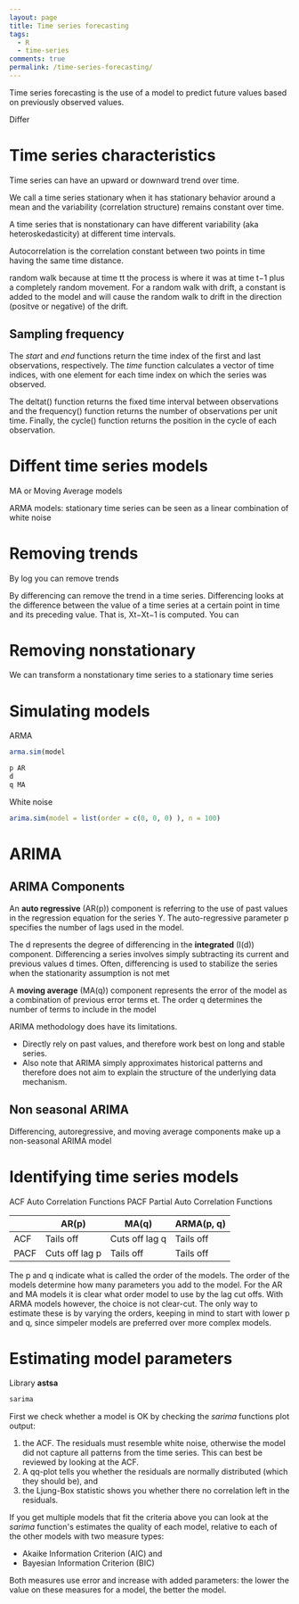 ```yaml
---
layout: page
title: Time series forecasting
tags:
  - R
  - time-series
comments: true
permalink: /time-series-forecasting/
---
```


Time series forecasting is the use of a model to predict future values based on previously observed values.

Differ



# Time series characteristics

Time series can have an upward or downward trend over time.

We call a time series stationary when it has stationary behavior around a mean and the variability (correlation structure) remains constant over time. 

A time series that is nonstationary can have different variability (aka heteroskedasticity) at different time intervals.

Autocorrelation is the correlation constant between two points in time having the same time distance.

random walk because at time tt the process is where it was at time t−1 plus a completely random movement. For a random walk with drift, a constant is added to the model and will cause the random walk to drift in the direction (positve or negative) of the drift.

## Sampling frequency

The _start_ and _end_ functions return the time index of the first and last observations, respectively. The _time_ function calculates a vector of time indices, with one element for each time index on which the series was observed.

The deltat() function returns the fixed time interval between observations and the frequency() function returns the number of observations per unit time. Finally, the cycle() function returns the position in the cycle of each observation.


# Diffent time series models

MA or Moving Average models

ARMA models: stationary time series can be seen as a linear combination of white noise

# Removing trends

By log you can remove trends

By differencing can remove the trend in a time series. Differencing looks at the difference between the value of a time series at a certain point in time and its preceding value. That is, Xt−Xt−1 is computed. You can 

# Removing nonstationary

We can transform a nonstationary time series to a stationary time series

# Simulating models

ARMA

```r
arma.sim(model

p AR
d
q MA
```

White noise
```r
arima.sim(model = list(order = c(0, 0, 0) ), n = 100)
```

# ARIMA

## ARIMA Components 
An **auto regressive** (AR(p)) component is referring to the use of past values in the regression equation for the series Y. The auto-regressive parameter p specifies the number of lags used in the model. 

The d represents the degree of differencing in the **integrated** (I(d)) component. Differencing a series involves simply subtracting its current and previous values d times. Often, differencing is used to stabilize the series when the stationarity assumption is not met

A **moving average** (MA(q)) component represents the error of the model as a combination of previous error terms et. The order q determines the number of terms to include in the model

ARIMA methodology does have its limitations. 
* Directly rely on past values, and therefore work best on long and stable series. 
* Also note that ARIMA simply approximates historical patterns and therefore does not aim to explain the structure of the underlying data mechanism.

## Non seasonal ARIMA

Differencing, autoregressive, and moving average components make up a non-seasonal ARIMA model


# Identifying time series models

ACF Auto Correlation Functions
PACF Partial Auto Correlation Functions

|      | AR(p)     | MA(q)          | ARMA(p, q) |
| ---- |    ----   |      ----      |    ----    |
| ACF  | Tails off | Cuts off lag q | Tails off  |
| PACF | Cuts off lag p | Tails off | Tails off  |

The p and q indicate what is called the order of the models. The order of the models determine how many parameters you add to the model. For the AR and MA models it is clear what order model to use by the lag cut offs. With ARMA models however, the choice is not clear-cut. The only way to estimate these is by varying the orders, keeping in mind to start with lower p and q, since simpeler models are preferred over more complex models. 



# Estimating model parameters

Library **astsa**
```r
sarima
```
First we check whether a model is OK by checking the _sarima_ functions plot output:

1. the ACF. The residuals must resemble white noise, otherwise the model did not capture all patterns from the time series. This can best be reviewed by looking at the ACF. 
2. A qq-plot tells you whether the residuals are normally distributed (which they should be), and 
3. the Ljung-Box statistic shows you whether there no correlation left in the residuals.

If you get multiple models that fit the criteria above you can look at the _sarima_ function's estimates the quality of each model, relative to each of the other models with two measure types: 

* Akaike Information Criterion (AIC) and  
* Bayesian Information Criterion (BIC) 

Both measures use error and increase with added parameters: the lower the value on these measures for a model, the better the model. 



